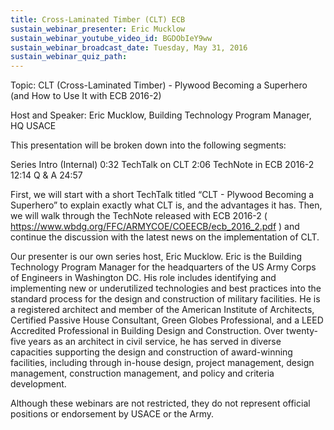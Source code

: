 ```yaml
---
title: Cross-Laminated Timber (CLT) ECB
sustain_webinar_presenter: Eric Mucklow
sustain_webinar_youtube_video_id: BGDObIeY9ww
sustain_webinar_broadcast_date: Tuesday, May 31, 2016
sustain_webinar_quiz_path:
---
```


Topic: CLT (Cross-Laminated Timber) - Plywood Becoming a Superhero (and How to Use It with ECB 2016-2)

Host and Speaker: Eric Mucklow, Building Technology Program Manager, HQ USACE

This presentation will be broken down into the following segments:

Series Intro (Internal) 0:32
TechTalk on CLT 2:06
TechNote in ECB 2016-2 12:14
Q & A 24:57

First, we will start with a short TechTalk titled “CLT - Plywood Becoming a Superhero” to explain exactly what CLT is, and the advantages it has. Then, we will walk through the TechNote released with ECB 2016-2 ( https://www.wbdg.org/FFC/ARMYCOE/COEECB/ecb_2016_2.pdf ) and continue the discussion with the latest news on the implementation of CLT.

Our presenter is our own series host, Eric Mucklow. Eric is the Building Technology Program Manager for the headquarters of the US Army Corps of Engineers in Washington DC. His role includes identifying and implementing new or underutilized technologies and best practices into the standard process for the design and construction of military facilities. He is a registered architect and member of the American Institute of Architects, Certified Passive House Consultant, Green Globes Professional, and a LEED Accredited Professional in Building Design and Construction. Over twenty-five years as an architect in civil service, he has served in diverse capacities supporting the design and construction of award-winning facilities, including through in-house design, project management, design management, construction management, and policy and criteria development.

Although these webinars are not restricted, they do not represent official positions or endorsement by USACE or the Army.
